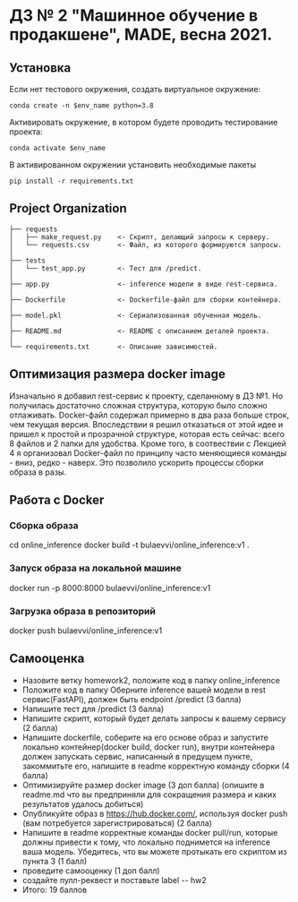 # ДЗ № 2 "Машинное обучение в продакшене", MADE, весна 2021.

## Установка

Если нет тестового окружения, создать виртуальное окружение:
```
conda create -n $env_name python=3.8
```
Активировать окружение, в котором будете проводить тестирование проекта:
```
conda activate $env_name
```
В активированном окружении установить необходимые пакеты
```
pip install -r requirements.txt
```

## Project Organization

    ├── requests
    │   ├── make_request.py    <- Скрипт, делающий запросы к серверу.
    │   └── requests.csv       <- Файл, из которого формируются запросы.
    │
    ├── tests
    │   └── test_app.py        <- Тест для /predict.
    │
    ├── app.py                 <- inference модели в виде rest-сервиса.
    │
    ├── Dockerfile             <- Dockerfile-файл для сборки контейнера.
    │
    ├── model.pkl              <- Сериализованная обученная модель.
    │
    ├── README.md              <- README с описанием деталей проекта.
    │
    └── requirements.txt       <- Описание зависимостей.

## Оптимизация размера docker image
Изначально я добавил rest-сервис к проекту, сделанному в ДЗ №1. Но получилась достаточно сложная структура, которую было сложно отлаживать. Docker-файл содержал примерно в два раза больше строк, чем текущая версия. Впоследствии я решил отказаться от этой идее и пришел к простой и прозрачной структуре, которая есть сейчас: всего 8 файлов и 2 папки для удобства.
Кроме того, в соотвествии с Лекцией 4 я организовал Docker-файл по принципу часто меняющиеся команды - вниз, редко - наверх. Это позволило ускорить процессы сборки образа в разы.

## Работа с Docker

### Сборка образа
cd online_inference
docker build -t bulaevvi/online_inference:v1 .

### Запуск образа на локальной машине
docker run -p 8000:8000 bulaevvi/online_inference:v1

### Загрузка образа в репозиторий
docker push bulaevvi/online_inference:v1

## Самооценка

+ Назовите ветку homework2, положите код в папку online_inference 
+ Положите код в папку Оберните inference вашей модели в rest сервис(FastAPI), должен быть endpoint /predict (3 балла)
+ Напишите тест для /predict  (3 балла) 
+ Напишите скрипт, который будет делать запросы к вашему сервису (2 балла)
+ Напишите dockerfile, соберите на его основе образ и запустите локально контейнер(docker build, docker run), внутри контейнера должен запускать сервис, написанный в предущем пункте, закоммитьте его, напишите в readme корректную команду сборки (4 балла)
+ Оптимизируйте размер docker image (3 доп балла) (опишите в readme.md что вы предприняли для сокращения размера и каких результатов удалось добиться)
+ Опубликуйте образ в https://hub.docker.com/, используя docker push (вам потребуется зарегистрироваться) (2 балла)
+ Напишите в readme корректные команды docker pull/run, которые должны привести к тому, что локально поднимется на inference ваша модель. Убедитесь, что вы можете протыкать его скриптом из пункта 3 (1 балл)
+ проведите самооценку (1 доп балл)
+ создайте пулл-реквест и поставьте label -- hw2
+ Итого: 19 баллов

